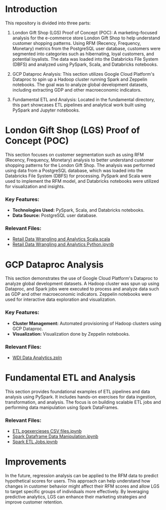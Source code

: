 # Introduction

This repository is divided into three parts:

1. London Gift Shop (LGS) Proof of Concept (POC):
   A marketing-focused analysis for the e-commerce store London Gift Shop to help understand customer shopping patterns. Using RFM (Recency, Frequency, Monetary) metrics from the PostgreSQL user database, customers were segmented into categories such as hibernating, loyal customers, and potential loyalists. The data was loaded into the Databricks File System (DBFS) and analyzed using PySpark, Scala, and Databricks notebooks.

2. GCP Dataproc Analysis:
   This section utilizes Google Cloud Platform's Dataproc to spin up a Hadoop cluster running Spark and Zeppelin notebooks. The goal was to analyze global development datasets, including extracting GDP and other macroeconomic indicators.

3. Fundamental ETL and Analysis:
   Located in the fundamental directory, this part showcases ETL pipelines and analytical work built using PySpark and Jupyter notebooks.

# London Gift Shop (LGS) Proof of Concept (POC)

This section focuses on customer segmentation such as using RFM (Recency, Frequency, Monetary) analysis to better understand customer shopping patterns for the London Gift Shop. The analysis was performed using data from a PostgreSQL database, which was loaded into the Databricks File System (DBFS) for processing. PySpark and Scala were used to implement the RFM model, and Databricks notebooks were utilized for visualization and insights.

### Key Features:

- **Technologies Used:** PySpark, Scala, and Databricks notebooks.
- **Data Source:** PostgreSQL user database.

### Relevant Files:

- [Retail Data Wrangling and Analytics Scala.scala](notebooks/retail/Retail%20Data%20Wrangling%20and%20Analytics%20Scala.scala)
- [Retail Data Wrangling and Analytics Python.ipynb](notebooks/retail/Retail%20Data%20Wrangling%20and%20Analytics%20Python.ipynb)

# GCP Dataproc Analysis

This section demonstrates the use of Google Cloud Platform's Dataproc to analyze global development datasets. A Hadoop cluster was spun up using Dataproc, and Spark jobs were executed to process and analyze data such as GDP and other macroeconomic indicators. Zeppelin notebooks were used for interactive data exploration and visualization.

### Key Features:

- **Cluster Management:** Automated provisioning of Hadoop clusters using GCP Dataproc.
- **Visualization:** Visualization done by Zeppelin notebooks.

### Relevant Files:

- [WDI Data Analytics.zpln](notebooks/WDI%20Data%20Analytics.zpln)

# Fundamental ETL and Analysis

This section provides foundational examples of ETL pipelines and data analysis using PySpark. It includes hands-on exercises for data ingestion, transformation, and analysis. The focus is on building scalable ETL jobs and performing data manipulation using Spark DataFrames.

### Relevant Files:

- [ETL pgexercieses CSV files.ipynb](notebooks/fundamental/ETL%20pgexercieses%20CSV%20files.ipynb)
- [Spark Dataframe Data Manipulation.ipynb](notebooks/fundamental/Spark%20Dataframe%20Data%20Manipulation.ipynb)
- [Spark ETL Jobs.ipynb](notebooks/fundamental/Spark%20ETL%20Jobs.ipynb)

# Improvements

In the future, regression analysis can be applied to the RFM data to predict hypothetical scores for users. This approach can help understand how changes in customer behavior might affect their RFM scores and allow LGS to target specific groups of individuals more effectively. By leveraging predictive analytics, LGS can enhance their marketing strategies and improve customer retention.
